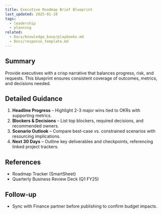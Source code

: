 ```yaml
---
title: Executive Roadmap Brief Blueprint
last_updated: 2025-01-18
tags:
  - leadership
  - planning
related:
  - Docs/knowledge_base/playbooks.md
  - Docs/response_template.md
---
```


## Summary
Provide executives with a crisp narrative that balances progress, risk, and requests. This blueprint ensures consistent coverage of outcomes, metrics, and decisions needed.

## Detailed Guidance
1. **Headline Progress** – Highlight 2-3 major wins tied to OKRs with supporting metrics.
2. **Blockers & Decisions** – List top blockers, required decisions, and recommended owners.
3. **Scenario Outlook** – Compare best-case vs. constrained scenarios with resourcing implications.
4. **Next 30 Days** – Outline key deliverables and checkpoints, referencing linked project trackers.

## References
- Roadmap Tracker (SmartSheet)
- Quarterly Business Review Deck (Q1 FY25)

## Follow-up
- Sync with Finance partner before publishing to confirm budget impacts.
